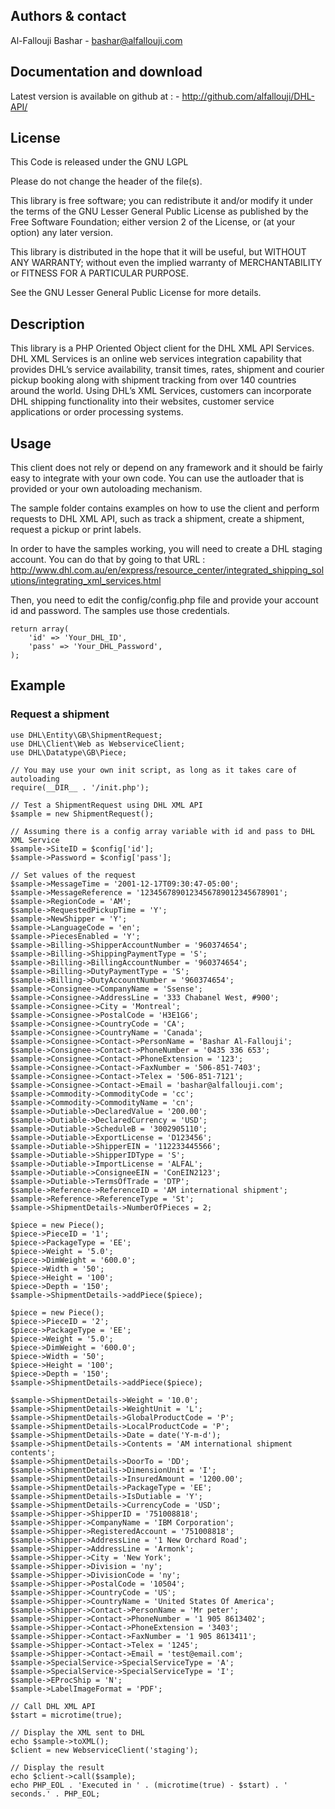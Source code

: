     
## Authors & contact


Al-Fallouji Bashar 
    - bashar@alfallouji.com

    
## Documentation and download


Latest version is available on github at :
    - http://github.com/alfallouji/DHL-API/


## License


This Code is released under the GNU LGPL

Please do not change the header of the file(s).

This library is free software; you can redistribute it and/or modify it 
under the terms of the GNU Lesser General Public License as published 
by the Free Software Foundation; either version 2 of the License, or 
(at your option) any later version.

This library is distributed in the hope that it will be useful, but 
WITHOUT ANY WARRANTY; without even the implied warranty of MERCHANTABILITY 
or FITNESS FOR A PARTICULAR PURPOSE.

See the GNU Lesser General Public License for more details.


## Description


This library is a PHP Oriented Object client for the DHL XML API Services. DHL XML Services is an online web services integration capability that provides DHL’s service availability, transit times, rates, shipment and courier pickup booking along with shipment tracking from over 140 countries around the world. Using DHL’s XML Services, customers can incorporate DHL shipping functionality into their websites, customer service applications or order processing systems.


## Usage

This client does not rely or depend on any framework and it should be fairly easy to integrate with your own code. You can use the autloader that is provided or your own autoloading mechanism.

The sample folder contains examples on how to use the client and perform requests to DHL XML API, such as track a shipment, create a shipment, request a pickup or print labels.

In order to have the samples working, you will need to create a DHL staging account. You can do that by going to that URL : http://www.dhl.com.au/en/express/resource_center/integrated_shipping_solutions/integrating_xml_services.html

Then, you need to edit the config/config.php file and provide your account id and password. The samples use those credentials.

```
return array(
    'id' => 'Your_DHL_ID',
    'pass' => 'Your_DHL_Password',
);
```

## Example

### Request a shipment
```
use DHL\Entity\GB\ShipmentRequest;
use DHL\Client\Web as WebserviceClient;
use DHL\Datatype\GB\Piece;

// You may use your own init script, as long as it takes care of autoloading
require(__DIR__ . '/init.php');

// Test a ShipmentRequest using DHL XML API
$sample = new ShipmentRequest();

// Assuming there is a config array variable with id and pass to DHL XML Service
$sample->SiteID = $config['id'];
$sample->Password = $config['pass'];

// Set values of the request
$sample->MessageTime = '2001-12-17T09:30:47-05:00';
$sample->MessageReference = '1234567890123456789012345678901';
$sample->RegionCode = 'AM';
$sample->RequestedPickupTime = 'Y';
$sample->NewShipper = 'Y';
$sample->LanguageCode = 'en';
$sample->PiecesEnabled = 'Y';
$sample->Billing->ShipperAccountNumber = '960374654';
$sample->Billing->ShippingPaymentType = 'S';
$sample->Billing->BillingAccountNumber = '960374654';
$sample->Billing->DutyPaymentType = 'S';
$sample->Billing->DutyAccountNumber = '960374654';
$sample->Consignee->CompanyName = 'Ssense';
$sample->Consignee->AddressLine = '333 Chabanel West, #900';
$sample->Consignee->City = 'Montreal';
$sample->Consignee->PostalCode = 'H3E1G6';
$sample->Consignee->CountryCode = 'CA';
$sample->Consignee->CountryName = 'Canada';
$sample->Consignee->Contact->PersonName = 'Bashar Al-Fallouji';
$sample->Consignee->Contact->PhoneNumber = '0435 336 653';
$sample->Consignee->Contact->PhoneExtension = '123';
$sample->Consignee->Contact->FaxNumber = '506-851-7403';
$sample->Consignee->Contact->Telex = '506-851-7121';
$sample->Consignee->Contact->Email = 'bashar@alfallouji.com';
$sample->Commodity->CommodityCode = 'cc';
$sample->Commodity->CommodityName = 'cn';
$sample->Dutiable->DeclaredValue = '200.00';
$sample->Dutiable->DeclaredCurrency = 'USD';
$sample->Dutiable->ScheduleB = '3002905110';
$sample->Dutiable->ExportLicense = 'D123456';
$sample->Dutiable->ShipperEIN = '112233445566';
$sample->Dutiable->ShipperIDType = 'S';
$sample->Dutiable->ImportLicense = 'ALFAL';
$sample->Dutiable->ConsigneeEIN = 'ConEIN2123';
$sample->Dutiable->TermsOfTrade = 'DTP';
$sample->Reference->ReferenceID = 'AM international shipment';
$sample->Reference->ReferenceType = 'St';
$sample->ShipmentDetails->NumberOfPieces = 2;

$piece = new Piece();
$piece->PieceID = '1';
$piece->PackageType = 'EE';
$piece->Weight = '5.0';
$piece->DimWeight = '600.0';
$piece->Width = '50';
$piece->Height = '100';
$piece->Depth = '150';
$sample->ShipmentDetails->addPiece($piece);

$piece = new Piece();
$piece->PieceID = '2';
$piece->PackageType = 'EE';
$piece->Weight = '5.0';
$piece->DimWeight = '600.0';
$piece->Width = '50';
$piece->Height = '100';
$piece->Depth = '150';
$sample->ShipmentDetails->addPiece($piece);

$sample->ShipmentDetails->Weight = '10.0';
$sample->ShipmentDetails->WeightUnit = 'L';
$sample->ShipmentDetails->GlobalProductCode = 'P';
$sample->ShipmentDetails->LocalProductCode = 'P';
$sample->ShipmentDetails->Date = date('Y-m-d');
$sample->ShipmentDetails->Contents = 'AM international shipment contents';
$sample->ShipmentDetails->DoorTo = 'DD';
$sample->ShipmentDetails->DimensionUnit = 'I';
$sample->ShipmentDetails->InsuredAmount = '1200.00';
$sample->ShipmentDetails->PackageType = 'EE';
$sample->ShipmentDetails->IsDutiable = 'Y';
$sample->ShipmentDetails->CurrencyCode = 'USD';
$sample->Shipper->ShipperID = '751008818';
$sample->Shipper->CompanyName = 'IBM Corporation';
$sample->Shipper->RegisteredAccount = '751008818';
$sample->Shipper->AddressLine = '1 New Orchard Road';
$sample->Shipper->AddressLine = 'Armonk';
$sample->Shipper->City = 'New York';
$sample->Shipper->Division = 'ny';
$sample->Shipper->DivisionCode = 'ny';
$sample->Shipper->PostalCode = '10504';
$sample->Shipper->CountryCode = 'US';
$sample->Shipper->CountryName = 'United States Of America';
$sample->Shipper->Contact->PersonName = 'Mr peter';
$sample->Shipper->Contact->PhoneNumber = '1 905 8613402';
$sample->Shipper->Contact->PhoneExtension = '3403';
$sample->Shipper->Contact->FaxNumber = '1 905 8613411';
$sample->Shipper->Contact->Telex = '1245';
$sample->Shipper->Contact->Email = 'test@email.com';
$sample->SpecialService->SpecialServiceType = 'A';
$sample->SpecialService->SpecialServiceType = 'I';
$sample->EProcShip = 'N';
$sample->LabelImageFormat = 'PDF';

// Call DHL XML API
$start = microtime(true);

// Display the XML sent to DHL
echo $sample->toXML();
$client = new WebserviceClient('staging');

// Display the result
echo $client->call($sample);
echo PHP_EOL . 'Executed in ' . (microtime(true) - $start) . ' seconds.' . PHP_EOL;
```
